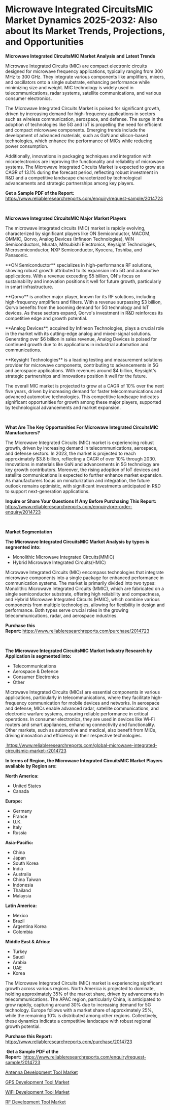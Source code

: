 <p><h1>Microwave Integrated CircuitsMIC Market Dynamics 2025-2032: Also about Its Market Trends, Projections, and Opportunities</h1></p><p><strong>Microwave Integrated CircuitsMIC Market Analysis and Latest Trends</strong></p>
<p><p>Microwave Integrated Circuits (MIC) are compact electronic circuits designed for microwave frequency applications, typically ranging from 300 MHz to 300 GHz. They integrate various components like amplifiers, mixers, and oscillators onto a single substrate, enhancing performance while minimizing size and weight. MIC technology is widely used in telecommunications, radar systems, satellite communications, and various consumer electronics.</p><p>The Microwave Integrated Circuits Market is poised for significant growth, driven by increasing demand for high-frequency applications in sectors such as wireless communication, aerospace, and defense. The surge in the adoption of technologies like 5G and IoT is propelling the need for efficient and compact microwave components. Emerging trends include the development of advanced materials, such as GaN and silicon-based technologies, which enhance the performance of MICs while reducing power consumption.</p><p>Additionally, innovations in packaging techniques and integration with microelectronics are improving the functionality and reliability of microwave systems. The Microwave Integrated Circuits Market is expected to grow at a CAGR of 13.1% during the forecast period, reflecting robust investment in R&D and a competitive landscape characterized by technological advancements and strategic partnerships among key players.</p></p>
<p><strong>Get a Sample PDF of the Report:&nbsp;</strong> <a href="https://www.reliableresearchreports.com/enquiry/request-sample/2014723?utm_campaign=24&utm_medium=2&utm_source=Github&utm_content=ia&utm_term=17012025&utm_id=microwave-integrated-circuitsmic">https://www.reliableresearchreports.com/enquiry/request-sample/2014723</a></p>
<p>&nbsp;</p>
<p><strong>Microwave Integrated CircuitsMIC Major Market Players</strong></p>
<p><p>The microwave integrated circuits (MIC) market is rapidly evolving, characterized by significant players like ON Semiconductor, MACOM, OMMIC, Qorvo, Analog Devices (Infineon Technologies), WIN Semiconductors, Murata, Mitsubishi Electronics, Keysight Technologies, Microsemiconductor, NXP Semiconductor, Kyocera, Toshiba, and Panasonic. </p><p>**ON Semiconductor** specializes in high-performance RF solutions, showing robust growth attributed to its expansion into 5G and automotive applications. With a revenue exceeding $5 billion, ON's focus on sustainability and innovation positions it well for future growth, particularly in smart infrastructure.</p><p>**Qorvo** is another major player, known for its RF solutions, including high-frequency amplifiers and filters. With a revenue surpassing $3 billion, Qorvo benefits from the booming demand for 5G technology and IoT devices. As these sectors expand, Qorvo's investment in R&D reinforces its competitive edge and growth potential.</p><p>**Analog Devices**, acquired by Infineon Technologies, plays a crucial role in the market with its cutting-edge analog and mixed-signal solutions. Generating over $6 billion in sales revenue, Analog Devices is poised for continued growth due to its applications in industrial automation and communications.</p><p>**Keysight Technologies** is a leading testing and measurement solutions provider for microwave components, contributing to advancements in 5G and aerospace applications. With revenues around $4 billion, Keysight's strategic partnerships and innovations position it well for the future.</p><p>The overall MIC market is projected to grow at a CAGR of 10% over the next five years, driven by increasing demand for faster telecommunications and advanced automotive technologies. This competitive landscape indicates significant opportunities for growth among these major players, supported by technological advancements and market expansion.</p></p>
<p>&nbsp;</p>
<p><strong>What Are The Key Opportunities For Microwave Integrated CircuitsMIC Manufacturers?</strong></p>
<p><p>The Microwave Integrated Circuits (MIC) market is experiencing robust growth, driven by increasing demand in telecommunications, aerospace, and defense sectors. In 2023, the market is projected to reach approximately $3.8 billion, reflecting a CAGR of over 10% through 2030. Innovations in materials like GaN and advancements in 5G technology are key growth contributors. Moreover, the rising adoption of IoT devices and satellite communications is expected to further enhance market expansion. As manufacturers focus on miniaturization and integration, the future outlook remains optimistic, with significant investments anticipated in R&D to support next-generation applications.</p></p>
<p><strong>Inquire or Share Your Questions If Any Before Purchasing This Report:</strong> <a href="https://www.reliableresearchreports.com/enquiry/pre-order-enquiry/2014723?utm_campaign=24&utm_medium=2&utm_source=Github&utm_content=ia&utm_term=17012025&utm_id=microwave-integrated-circuitsmic">https://www.reliableresearchreports.com/enquiry/pre-order-enquiry/2014723</a></p>
<p>&nbsp;</p>
<p><strong>Market Segmentation</strong></p>
<p><strong>The Microwave Integrated CircuitsMIC Market Analysis by types is segmented into:</strong></p>
<p><ul><li>Monolithic Microwave Integrated Circuits(MMIC)</li><li>Hybrid Microwave Integrated Circuits(HMIC)</li></ul></p>
<p><p>Microwave Integrated Circuits (MIC) encompass technologies that integrate microwave components into a single package for enhanced performance in communication systems. The market is primarily divided into two types: Monolithic Microwave Integrated Circuits (MMIC), which are fabricated on a single semiconductor substrate, offering high reliability and compactness, and Hybrid Microwave Integrated Circuits (HMIC), which combine various components from multiple technologies, allowing for flexibility in design and performance. Both types serve crucial roles in the growing telecommunications, radar, and aerospace industries.</p></p>
<p><strong>Purchase this Report:&nbsp;</strong><a href="https://www.reliableresearchreports.com/purchase/2014723?utm_campaign=24&utm_medium=2&utm_source=Github&utm_content=ia&utm_term=17012025&utm_id=microwave-integrated-circuitsmic">https://www.reliableresearchreports.com/purchase/2014723</a></p>
<p>&nbsp;</p>
<p><strong>The Microwave Integrated CircuitsMIC Market Industry Research by Application is segmented into:</strong></p>
<p><ul><li>Telecommunications</li><li>Aerospace & Defence</li><li>Consumer Electronics</li><li>Other</li></ul></p>
<p><p>Microwave Integrated Circuits (MICs) are essential components in various applications, particularly in telecommunications, where they facilitate high-frequency communication for mobile devices and networks. In aerospace and defense, MICs enable advanced radar, satellite communications, and electronic warfare systems, ensuring reliable performance in critical operations. In consumer electronics, they are used in devices like Wi-Fi routers and smart appliances, enhancing connectivity and functionality. Other markets, such as automotive and medical, also benefit from MICs, driving innovation and efficiency in their respective technologies.</p></p>
<p><a href="https://www.reliableresearchreports.com/global-microwave-integrated-circuitsmic-market-r2014723?utm_campaign=24&utm_medium=2&utm_source=Github&utm_content=ia&utm_term=17012025&utm_id=microwave-integrated-circuitsmic">&nbsp;https://www.reliableresearchreports.com/global-microwave-integrated-circuitsmic-market-r2014723</a></p>
<p><strong>In terms of Region, the Microwave Integrated CircuitsMIC Market Players available by Region are:</strong></p>
<p>
    <p> <strong> North America: </strong>
        <ul>
            <li>United States</li>
            <li>Canada</li>
        </ul>
        </p> 
    <p> <strong> Europe: </strong>
        <ul>
            <li>Germany</li>
            <li>France</li>
            <li>U.K.</li>
            <li>Italy</li>
            <li>Russia</li>
        </ul>
        </p> 
    <p> <strong> Asia-Pacific: </strong>
        <ul>
            <li>China</li>
            <li>Japan</li>
            <li>South Korea</li>
            <li>India</li>
            <li>Australia</li>
            <li>China Taiwan</li>
            <li>Indonesia</li>
            <li>Thailand</li>
            <li>Malaysia</li>
        </ul>
        </p> 
    <p> <strong> Latin America: </strong>
        <ul>
            <li>Mexico</li>
            <li>Brazil</li>
            <li>Argentina Korea</li>
            <li>Colombia</li>
        </ul>
        </p> 
    <p> <strong> Middle East & Africa: </strong>
        <ul>
            <li>Turkey</li>
            <li>Saudi</li>
            <li>Arabia</li>
            <li>UAE</li>
            <li>Korea</li>
        </ul>
    </p>
    </p>
<p><p>The Microwave Integrated Circuits (MIC) market is experiencing significant growth across various regions. North America is projected to dominate, holding approximately 35% of the market share, driven by advancements in telecommunications. The APAC region, particularly China, is anticipated to grow rapidly, capturing around 30% due to increasing demand for 5G technology. Europe follows with a market share of approximately 25%, while the remaining 10% is distributed among other regions. Collectively, these dynamics indicate a competitive landscape with robust regional growth potential.</p></p>
<p><strong>Purchase this Report: </strong><a href="https://www.reliableresearchreports.com/purchase/2014723?utm_campaign=24&utm_medium=2&utm_source=Github&utm_content=ia&utm_term=17012025&utm_id=microwave-integrated-circuitsmic">https://www.reliableresearchreports.com/purchase/2014723</a></p>
<p>&nbsp;<strong>Get a Sample PDF of the Report:&nbsp;&nbsp;</strong><a href="https://www.reliableresearchreports.com/enquiry/request-sample/2014723?utm_campaign=24&utm_medium=2&utm_source=Github&utm_content=ia&utm_term=17012025&utm_id=microwave-integrated-circuitsmic">https://www.reliableresearchreports.com/enquiry/request-sample/2014723</a></p>
<p><strong></strong></p>
<p><p><a href="https://github.com/elizabethdagraca/Market-Research-Report-List-5/blob/main/antenna-development-tool-market.md?utm_campaign=24&utm_medium=2&utm_source=Github&utm_content=ia&utm_term=17012025&utm_id=microwave-integrated-circuitsmic">Antenna Development Tool Market</a></p><p><a href="https://github.com/klindsey95/Market-Research-Report-List-1/blob/main/gps-development-tool-market.md?utm_campaign=24&utm_medium=2&utm_source=Github&utm_content=ia&utm_term=17012025&utm_id=microwave-integrated-circuitsmic">GPS Development Tool Market</a></p><p><a href="https://github.com/steidmindy199393/Market-Research-Report-List-1/blob/main/wifi-development-tool-market.md?utm_campaign=24&utm_medium=2&utm_source=Github&utm_content=ia&utm_term=17012025&utm_id=microwave-integrated-circuitsmic">WiFi Development Tool Market</a></p><p><a href="https://github.com/delindacallegari68/Market-Research-Report-List-1/blob/main/rf-development-tool-market.md?utm_campaign=24&utm_medium=2&utm_source=Github&utm_content=ia&utm_term=17012025&utm_id=microwave-integrated-circuitsmic">RF Development Tool Market</a></p></p>